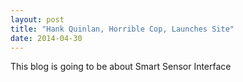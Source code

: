 ```yaml
---
layout: post
title: "Hank Quinlan, Horrible Cop, Launches Site"
date: 2014-04-30
---
```


This blog is going to be about Smart Sensor Interface
